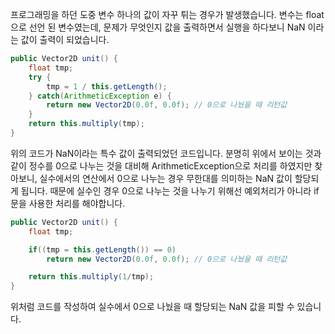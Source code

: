 프로그래밍을 하던 도중 변수 하나의 값이 자꾸 튀는 경우가 발생했습니다. 변수는 float으로 선언 된 변수였는데, 문제가 무엇인지 값을 출력하면서 실행을 하다보니 NaN 이라는 값이 출력이 되었습니다.

```java
public Vector2D unit() {
    float tmp;
    try {
        tmp = 1 / this.getLength();
    } catch(ArithmeticException e) {
        return new Vector2D(0.0f, 0.0f); // 0으로 나눴을 때 리턴값
    }
    return this.multiply(tmp);
}
```

 위의 코드가 NaN이라는 특수 값이 출력되었던 코드입니다. 분명히 위에서 보이는 것과 같이 정수를 0으로 나누는 것을 대비해 ArithmeticException으로 처리를 하였지만 찾아보니, 실수에서의 연산에서 0으로 나누는 경우 무한대를 의미하는 NaN 값이 할당되게 됩니다. 때문에 실수인 경우 0으로 나누는 것을 나누기 위해선 예외처리가 아니라 if문을 사용한 처리를 해야합니다.

```java
public Vector2D unit() {
    float tmp;

    if((tmp = this.getLength()) == 0)
        return new Vector2D(0.0f, 0.0f); // 0으로 나눴을 때 리턴값

    return this.multiply(1/tmp);
}
```

 위처럼 코드를 작성하여 실수에서 0으로 나눴을 때 할당되는 NaN 값을 피할 수 있습니다.